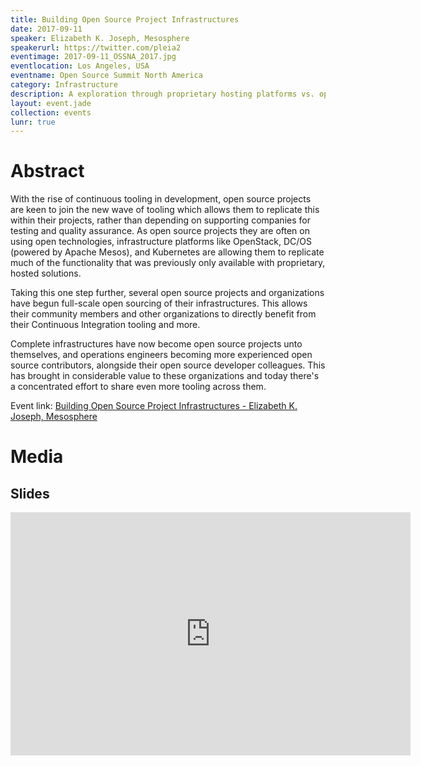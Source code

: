 ```yaml
---
title: Building Open Source Project Infrastructures
date: 2017-09-11
speaker: Elizabeth K. Joseph, Mesosphere
speakerurl: https://twitter.com/pleia2
eventimage: 2017-09-11_OSSNA_2017.jpg
eventlocation: Los Angeles, USA
eventname: Open Source Summit North America
category: Infrastructure
description: A exploration through proprietary hosting platforms vs. open source projects that use open source tooling for their infrastructure.
layout: event.jade
collection: events
lunr: true
---
```


# Abstract

With the rise of continuous tooling in development, open source projects are keen to join the new wave of tooling which allows them to replicate this within their projects, rather than depending on supporting companies for testing and quality assurance. As open source projects they are often on using open technologies, infrastructure platforms like OpenStack, DC/OS (powered by Apache Mesos), and Kubernetes are allowing them to replicate much of the functionality that was previously only available with proprietary, hosted solutions.

Taking this one step further, several open source projects and organizations have begun full-scale open sourcing of their infrastructures. This allows their community members and other organizations to directly benefit from their Continuous Integration tooling and more.

Complete infrastructures have now become open source projects unto themselves, and operations engineers becoming more experienced open source contributors, alongside their open source developer colleagues. This has brought in considerable value to these organizations and today there's a concentrated effort to share even more tooling across them.

Event link: <a href="https://ossna2017.sched.com/event/BCtF/building-open-source-project-infrastructures-elizabeth-k-joseph-mesosphere">Building Open Source Project Infrastructures - Elizabeth K. Joseph, Mesosphere</a>

# Media
## Slides

<iframe src="https://docs.google.com/presentation/d/1hKmmHVqtkp87Y2DtbYk5fKZyt4bo86HwgNcpaoBAZis/embed?start=false&loop=false&delayms=3000" frameborder="0" width="640" height="389" allowfullscreen="true" mozallowfullscreen="true" webkitallowfullscreen="true"></iframe>
